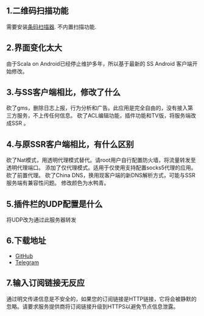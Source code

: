 ## 1.二维码扫描功能

需要安装[条码扫描器](https://play.google.com/store/apps/details?id=com.google.zxing.client.android).
不内置扫描功能.

## 2.界面变化太大

由于Scala on Android已经停止维护多年，所以基于最新的 SS Android 客户端开始修改。

## 3.与SS客户端相比，修改了什么

砍了gms，删除日志上报，行为分析和广告。此应用是完全自由的，没有接入第三方服务，不上传任何信息。
砍了ACL编辑功能，插件功能和TV版，将服务端改成SSR 。

## 4.与原SSR客户端相比，有什么区别

砍了Nat模式，用透明代理模式替代。请root用户自行配置防火墙，将流量转发至透明代理端口。
添加了仅代理模式。适用于仅使用支持配置socks5代理的应用。
砍了前置代理。
砍了China DNS，换用现客户端的新DNS解析方式，可能与SSR服务端有兼容性问题。
修改颜色为水鸭青。

## 5.插件栏的UDP配置是什么

将UDP改为通过此服务器转发

## 6.下载地址

* [GitHub](https://github.com/shadowsocksRb/shadowsocksRb-android/releases)
* [Telegram](https://t.me/ShadowsocksRb)

## 7.输入订阅链接无反应

通过明文传递信息是不安全的，如果您的订阅链接是HTTP链接，它将会被静默的忽略。请要求服务提供商将订阅链接升级到HTTPS以避免节点信息泄露。
